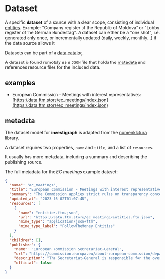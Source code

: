 # Dataset

A specific **dataset** of a source with a clear scope, consisting of individual [entities](/general/entity). Example: "Company register of the Republic of Moldova" or "Lobby register of the German Bundestag". A dataset can either be a "one shot", i.e. generated only once, or incrementally updated (daily, weekly, monthly...) if the data source allows it.

Datasets can be part of a [data catalog](/general/catalog).

A dataset is found remotely as a `JSON` file that holds the [metadata](#metadata) and references resource files for the included data.

## examples

- European Commission - Meetings with interest representatives: [https://data.ftm.store/ec_meetings/index.json](https://data.ftm.store/ec_meetings/index.json)

## metadata

The dataset model for **investigraph** is adapted from the [nomenklatura](/stack/nomenklatura) library.

A dataset requires two properties, `name` and `title`, and a list of `resources`.

It usually has more metadata, including a summary and describing the publishing source.

The full metadata for the *EC meetings* example dataset:

```json
{
  "name": "ec_meetings",
  "title": "European Commission - Meetings with interest representatives",
  "summary": "The Commission applies strict rules on transparency concerning its contacts\nand relations with interest representatives: it requires all its Members, their\nclosest advisors (members of Cabinet) and all Directors-General to meet only\ninterest representatives that are registered in the Transparency Register and\nto publish information on such meetings. Those measures fall within the\nmeaning and scope of the conditionality and complementary transparency\nmeasures provided for in the Interinstitutional Agreement establishing the\nmandatory Transparency Register.",
  "updated_at": "2023-05-02T01:07:48",
  "resources": [
    {
      "name": "entities.ftm.json",
      "url": "https://data.ftm.store/ec_meetings/entities.ftm.json",
      "mime_type": "application/json+ftm",
      "mime_type_label": "FollowTheMoney Entities"
    }
  ],
  "children": [],
  "publisher": {
    "name": "European Commission Secretariat-General",
    "url": "https://commission.europa.eu/about-european-commission/departments-and-executive-agencies/secretariat-general_en",
    "description": "The Secretariat-General is responsible for the overall coherence of the\nCommission’s work – both in shaping new policies, and in steering them\nthrough the other EU institutions. It supports the whole Commission.",
    "official": false
  }
}
```
